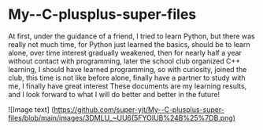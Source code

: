 # My--C-plusplus-super-files
At first, under the guidance of a friend, I tried to learn Python, but there was really not much time, for Python just learned the basics, should be to learn alone, over time interest gradually weakened, then for nearly half a year without contact with programming, later the school club organized C++ learning, I should have learned programming, so with curiosity, joined the club, this time is not like before alone, finally have a partner to study with me, I finally have great interest These documents are my learning results, and I look forward to what I will do better and better in the future!

![Image text]
(https://github.com/super-yjt/My--C-plusplus-super-files/blob/main/images/3DMLU_~UU6(5FYOIUB%24B%25%7DB.png)
